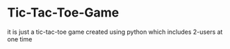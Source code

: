 # Tic-Tac-Toe-Game
it is just a tic-tac-toe game created using python which includes 2-users at one time 


